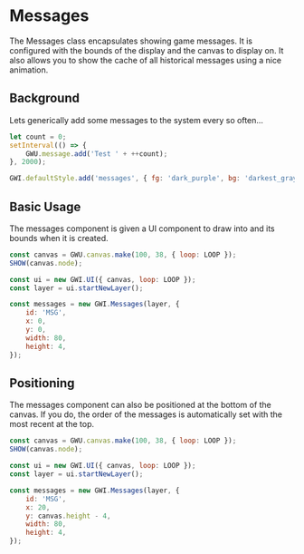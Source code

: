 # Messages

The Messages class encapsulates showing game messages. It is configured with the bounds of the display and the canvas to display on. It also allows you to show the cache of all historical messages using a nice animation.

## Background

Lets generically add some messages to the system every so often...

```js
let count = 0;
setInterval(() => {
    GWU.message.add('Test ' + ++count);
}, 2000);

GWI.defaultStyle.add('messages', { fg: 'dark_purple', bg: 'darkest_gray' });
```

## Basic Usage

The messages component is given a UI component to draw into and its bounds when it is created.

```js
const canvas = GWU.canvas.make(100, 38, { loop: LOOP });
SHOW(canvas.node);

const ui = new GWI.UI({ canvas, loop: LOOP });
const layer = ui.startNewLayer();

const messages = new GWI.Messages(layer, {
    id: 'MSG',
    x: 0,
    y: 0,
    width: 80,
    height: 4,
});
```

## Positioning

The messages component can also be positioned at the bottom of the canvas. If you do, the order of the messages is automatically set with the most recent at the top.

```js
const canvas = GWU.canvas.make(100, 38, { loop: LOOP });
SHOW(canvas.node);

const ui = new GWI.UI({ canvas, loop: LOOP });
const layer = ui.startNewLayer();

const messages = new GWI.Messages(layer, {
    id: 'MSG',
    x: 20,
    y: canvas.height - 4,
    width: 80,
    height: 4,
});
```
